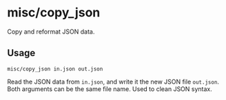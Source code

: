 # misc/copy\_json

Copy and reformat JSON data.

## Usage

    misc/copy_json in.json out.json
    
Read the JSON data from `in.json`, and write it the new JSON file `out.json`. Both arguments can be the same file name. Used to clean JSON syntax.